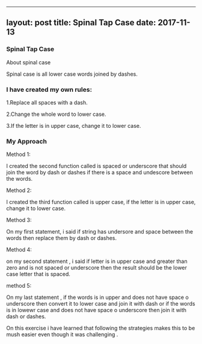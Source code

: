 
---
layout: post
title: Spinal Tap Case
date: 2017-11-13
----

### Spinal Tap Case

About spinal case

Spinal case is all lower case words joined by dashes.

### I have created my own rules:

1.Replace all spaces with a dash.

2.Change the whole word to lower case.

3.If the letter is in upper case, change it to lower case.

### My Approach

Method 1: 


I created the second function called is spaced or underscore that should join the word by dash or dashes if there is a space 
and undescore between the words.

Method 2:


I created the third function called is upper case, if the letter is in upper case, change it to lower case.

Method 3:


On my first statement, i said if string has undersore and space between the words then replace them by
dash or dashes.

Method 4:


on my second statement , i said if letter is in upper case  and greater than  zero and is not spaced or underscore then the result should be the 
lower case letter that is spaced.

method 5:


On my last statement , if the words is in upper  and does not have space o underscore then convert it to lower case and join it with dash 
or if the words is in lowewr case and does not have space o underscore then join it with dash or dashes.


On this exercise i have learned that following the strategies makes this to be mush easier even though it was challenging .

